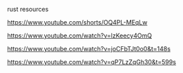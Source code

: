 

rust resources

https://www.youtube.com/shorts/OQ4PL-MEqLw

https://www.youtube.com/watch?v=lzKeecy4OmQ


https://www.youtube.com/watch?v=joCFbTJt0o0&t=148s


https://www.youtube.com/watch?v=qP7LzZqGh30&t=599s


